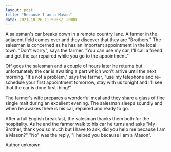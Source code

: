 ```yaml
---
layout: post
title: "Because I am a Mason"
date: 2021-10-26 11:59:37 -0000
---
```


<p>A salesman's car breaks down in a remote country lane. A farmer in the adjacent field comes over and they discover that they are "Brothers." The salesman is concerned as he has an important appointment in the local town. "Don't worry", says the farmer. "You can use my car, I'll call a friend and get the car repaired while you go to the appointment." </p>


<p>Off goes the salesman and a couple of hours later he returns but unfortunately the car is awaiting a part which won’t arrive until the next morning. "It's not a problem," says the farmer, "use my telephone and re-schedule your first appointment tomorrow, stay with us tonight and I'll see that the car is done first thing!" </p>


<p>The farmer's wife prepares a wonderful meal and they share a glass of fine single malt during an excellent evening. The salesman sleeps soundly and when he awakes there is his car, repaired and ready to go. </p>


<p>After a full English breakfast, the salesman thanks them both for the hospitality. As he and the farmer walk to his car he turns and asks "My Brother, thank you so much but I have to ask, did you help me because I am a Mason?" "No" was the reply, "I helped you because I am a Mason".</p>


<p>Author unknown</p>


<p></p>